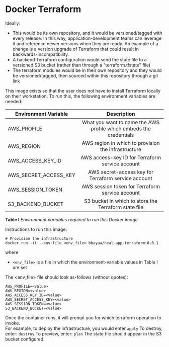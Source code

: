 # Docker Terraform

Ideally:
* This would be its own repository, and it would be versioned/tagged with every release. In this way, application-development teams can leverage it and reference newer versions when they are ready. An example of a change is a version upgrade of Terraform that could result in backwards-incompatibility.
* A backend Terraform configuration would send the state file to a versioned S3 bucket (rather than through a "terraform.tfstate" file)
* The terraform modules would be in their own repository and they would be versioned/tagged, then sourced within this repository through a git link

This image exists so that the user does not have to install Terraform locally on their workstation. To run this, the following environment variables are needed:

| Environment Variable | Description |
| ----------------------|:-------------:|
| AWS_PROFILE | What you want to name the AWS profile which embeds the credentials |
| AWS_REGION | AWS region in which to provision the infrastructure |
| AWS_ACCESS_KEY_ID | AWS access-key ID for Terraform service account |
| AWS_SECRET_ACCESS_KEY | AWS secret-access key for Terraform service account |
| AWS_SESSION_TOKEN | AWS session token for Terraform service account |
| S3_BACKEND_BUCKET | S3 bucket in which to store the Terraform state file |

**Table I** _Environment variables required to run this Docker image_


Instructions to run this image:

```
# Provision the infrastructure
docker run -it --env-file <env_file> bbayaa/heal-app-terraform:0.0.1
```

where

* `<env_file>` is a file in which the environment-variable values in Table I are set </br>

The <env_file> file should look as-follows (without quotes):
```
AWS_PROFILE=<value>
AWS_REGION=<value>
AWS_ACCESS_KEY_ID=<value>
AWS_SECRET_ACCESS_KEY=<value>
AWS_SESSION_TOKEN=<value>
S3_BACKEND_BUCKET=<value>
```

Once the container runs, it will prompt you for which terraform operation to invoke. </br>
For example, to deploy the infrastructure, you would enter `apply`
To destroy, enter: `destroy`
To preview, enter: `plan`
The state file should appear in the S3 bucket configured.